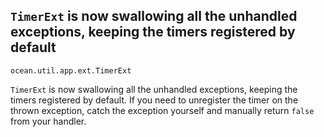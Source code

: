 ## `TimerExt` is now swallowing all the unhandled exceptions, keeping the timers registered by default

`ocean.util.app.ext.TimerExt`

`TimerExt` is now swallowing all the unhandled exceptions, keeping the timers
registered by default. If you need to unregister the timer on the thrown
exception, catch the exception yourself and manually return `false` from your
handler.
